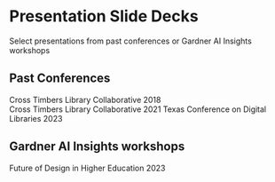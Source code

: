 # Presentation Slide Decks
Select presentations from past conferences or Gardner AI Insights workshops

## Past Conferences
Cross Timbers Library Collaborative 2018 </br>
Cross Timbers Library Collaborative 2021 
Texas Conference on Digital Libraries 2023

## Gardner AI Insights workshops
Future of Design in Higher Education 2023 


